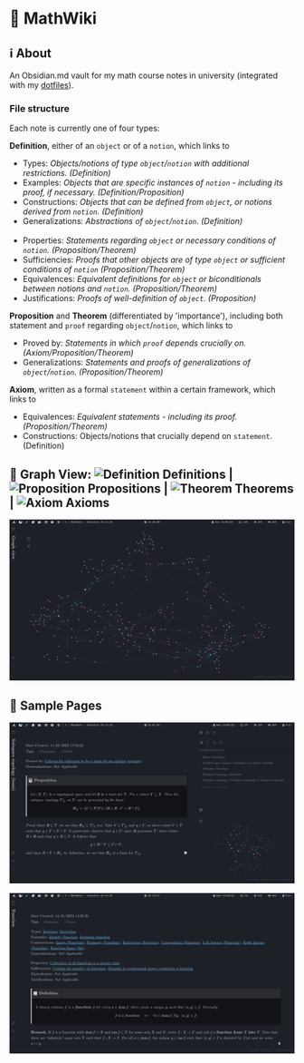 # :pencil: MathWiki

## :information_source: About

An Obsidian.md vault for my math course notes in university (integrated with my [dotfiles](https://github.com/zhaoshenzhai/dotfiles)).

### File structure

Each note is currently one of four types:

**Definition**, either of an `object` or of a `notion`, which links to
* Types: _Objects/notions of type `object`/`notion` with additional restrictions. (Definition)_
* Examples: _Objects that are specific instances of `notion` - including its proof, if necessary. (Definition/Proposition)_
* Constructions: _Objects that can be defined from `object`, or notions derived from `notion`. (Definition)_
* Generalizations: _Abstractions of `object`/`notion`. (Definition)_<br/><br/>
* Properties: _Statements regarding `object` or necessary conditions of `notion`. (Proposition/Theorem)_
* Sufficiencies: _Proofs that other objects are of type `object` or sufficient conditions of `notion` (Proposition/Theorem)_
* Equivalences: _Equivalent definitions for `object` or biconditionals between notions and `notion`. (Proposition/Theorem)_
* Justifications: _Proofs of well-definition of `object`. (Proposition)_
 
**Proposition** and **Theorem** (differentiated by 'importance'), including both statement and `proof` regarding `object`/`notion`, which links to
* Proved by: _Statements in which `proof` depends crucially on. (Axiom/Proposition/Theorem)_
* Generalizations: _Statements and proofs of generalizations of `object`/`notion`. (Proposition/Theorem)_

**Axiom**, written as a formal `statement` within a certain framework, which links to
* Equivalences: _Equivalent statements - including its proof. (Proposition/Theorem)_
* Constructions: Objects/notions that crucially depend on `statement`. (Definition)

## :telescope: Graph View: ![Definition](https://via.placeholder.com/15/63bfee/000000?text=+) Definitions | ![Proposition](https://via.placeholder.com/15/e665b7/000000?text=+) Propositions | ![Theorem](https://via.placeholder.com/15/65fb65/000000?text=+) Theorems | ![Axiom](https://via.placeholder.com/15/f95d5d/000000?text=+) Axioms

![Graph view](.github/images/graph_view.png)

## :page_with_curl: Sample Pages

![Subspace Topology (Basis)](.github/images/sample_pages/subspace_topology_basis.png)

![Function](.github/images/sample_pages/function.png)
